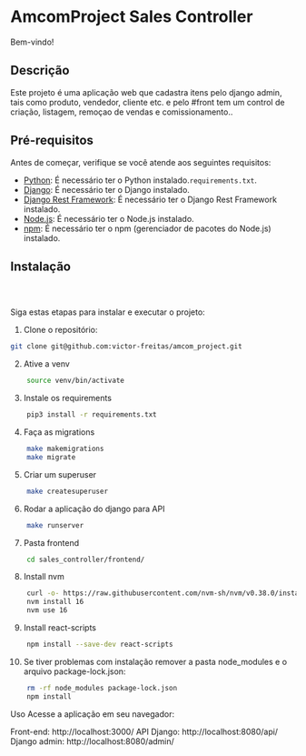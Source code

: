 # AmcomProject Sales Controller

Bem-vindo!

## Descrição

Este projeto é uma aplicação web que cadastra itens pelo django admin, tais como produto, vendedor, cliente etc. e pelo #front tem um control de criação, listagem, remoçao de vendas e comissionamento..

## Pré-requisitos

Antes de começar, verifique se você atende aos seguintes requisitos:

- [Python](https://www.python.org/downloads/): É necessário ter o Python instalado.`requirements.txt`.
- [Django](https://www.djangoproject.com/): É necessário ter o Django instalado.
- [Django Rest Framework](https://www.django-rest-framework.org/): É necessário ter o Django Rest Framework instalado.
- [Node.js](https://nodejs.org/): É necessário ter o Node.js instalado.
- [npm](https://www.npmjs.com/): É necessário ter o npm (gerenciador de pacotes do Node.js) instalado.

## Instalação

```bash
```    
```bash
```
    
```bash
```
    


    
Siga estas etapas para instalar e executar o projeto:

1. Clone o repositório:

```bash
git clone git@github.com:victor-freitas/amcom_project.git

```
2. Ative a venv
```bash
    source venv/bin/activate
```
3. Instale os requirements
```bash
    pip3 install -r requirements.txt
```
4. Faça as migrations
```bash
    make makemigrations
    make migrate
```
5. Criar um superuser
```bash
    make createsuperuser
```
6. Rodar a aplicação do django para API
```bash
    make runserver
```
7. Pasta frontend
```bash
    cd sales_controller/frontend/
```
8. Install nvm
```bash
    curl -o- https://raw.githubusercontent.com/nvm-sh/nvm/v0.38.0/install.sh | bash
    nvm install 16
    nvm use 16
```
9. Install react-scripts
```bash
    npm install --save-dev react-scripts
```
10. Se tiver problemas com instalação remover a pasta node_modules e o arquivo package-lock.json:
```bash
    rm -rf node_modules package-lock.json
    npm install
```
    

Uso
Acesse a aplicação em seu navegador:

Front-end: http://localhost:3000/
API Django: http://localhost:8080/api/
Django admin: http://localhost:8080/admin/